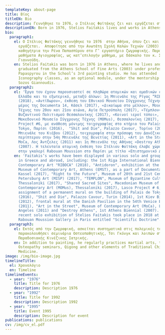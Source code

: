 ```yaml
---
templateKey: about-page
title: Βίος
titleEN: Bio
description: Γεννήθηκε το 1976, ο Στέλιος Φαϊτάκης ζει και εργάζεται στην Αθήνα.
descriptionEN: Born in 1976, Stelios Faitakis lives and works in Athens.
bio:
  paragraph1:
    el: Ο Στέλιος Φαϊτάκης γεννήθηκε το 1976  στην Αθήνα, όπου ζει και
      εργάζεται.  Αποφοίτησε από την Ανωτάτη Σχολή Καλών Τεχνών (2003) με
      καθηγήτρια την Ρένα Παπασπύρου στο Γ’ εργαστήριο ζωγραφικής. Παρακολούθησε
      μαθήματα Αγιογραφίας, ως κατ’επιλογήν μάθημα, με δάσκαλο τον κ. Σώζο
      Γιαννούδη.
    en: Stelios Faitakis was born in 1976 in Athens, where he lives and works. He
      graduated from the Athens School of Fine Arts (2003) under professor Rena
      Papaspyrou in the School’s 3rd painting studio. He has attended
      Iconography classes, as an optional module, under the mentorship of Mr.
      Sozos Giannoudis.
  paragraph2:
    el: 'Έργα του έχουν παρουσιαστεί σε πληθώρα ατομικών και ομαδικών εκθέσεων στην
      Ελλάδα και το εξωτερικό, μεταξύ άλλων: 1η Μπιενάλε της Ρίγας “RIBOCA”
      (2018), «Αντίδωρον», έκθεση του Εθνικού Μουσείου Σύγχρονης Τέχνης (ΕΜΣΤ),
      μέρος της Documenta 14, Κάσελ (2017), «Δικαίωμα στο μέλλον», Μουσείο
      Τέχνης του 20ου και 21ου αιώνα, Αγία Πετρούπολη (2017), «Τέμπλον», Μουσείο
      Βυζαντινού Πολιτισμού Θεσσαλονίκης (2017), «Κοινοί ιεροί τόποι»,
      Μακεδονικό Μουσείο Σύγχρονης Τέχνης (ΜOMus), Θεσσαλονίκη (2017), Lasco
      Project #6, με ανάθεση μόνιμης τοιχογραφίας στο κτήριο του Palais de
      Tokyo, Παρίσι (2016),  "Shit and Die", Palazzo Cavour, Τορίνο (2014), 1η
      Μπιενάλε του Κιέβου (2012), τοιχογραφία στην πρόσοψη του Δανέζικου
      περίπτερου στην 54η Μπιενάλε της Βενετίας (2011), «Art in the Street»,
      MoCa, Λος Άντζελες (2011) και 1η Μπιενάλε της Αθήνας «Destroy Athens»
      (2007). Η τελευταία ατομική έκθεση του Στέλιου Φαϊτάκη έλαβε χώρα το 2018
      στην γκαλερί Rabouan Moussion στο Παρίσι με τίτλο «Επιστημονικό Δόγμα».'
    en: 'Faitakis’s works have been displayed in various solo and group exhibitions
      in Greece and abroad, including: the 1st Riga International Biennial of
      Contemporary Art "RIBOCA" (2018), "Antidoron", exhibition at the National
      Museum of Contemporary Art, Athens (EMST), as a part of Documenta 14,
      Kassel (2017), "Right to the Future", Museum of 20th and 21st Century, St.
      Petersburg Art (MISP) (2017), "TEMPLON", Museum of Byzantine Culture
      Thessaloniki (2017), "Shared Sacred Sites", Macedonian Museum of
      Contemporary Art (MOMus), Thessaloniki (2017), Lasco Project # 6, an
      assignment of a permanent mural on the building of Palais de Tokyo, Paris
      (2016), "Shit and Die", Palazzo Cavour, Turin (2014), 1st Kiev Biennial
      (2012), frontal mural at the Danish Pavilion in the 54th Venice Biennial
      (2011), "Art in the Street", Museum of Contemporary Art (MoCa), Los
      Angeles (2011) and "Destroy Athens", 1st Athens Biennial (2007). The most
      recent solo exhibition of Stelios Faitakis took place in 2018 at the
      Rabouan Moussion Gallery in Paris entitled "Scientific Doctrine".'
  paragraph3:
    el: Εκτός από την ζωγραφική, ασκείται συστηματικά στις πολεμικές τέχνες, έχει
      παρακολουθήσει σεμινάρια Οστεοπαθητικής, Τσι Γκόνγκ και λοιπών στοιχείων
      Παραδοσιακής Κινέζικης Ιατρικής.
    en: In addition to painting, he regularly practices martial arts, taking part in
      Osteopathy seminars, Qigong and other elements of Traditional Chinese
      Medicine.
image: /img/bio-image.jpg
timelineTitle:
  el: Χρονολόγιο
  en: Timeline
timelineEvents:
  - year: "1976"
    title: Title for 1976
    description: Description 1976
  - year: "1992"
    title: Title for 1992
    description: Description 1992
  - year: "1995"
    title: Event 1995
    description: Description for event
publications: publications
cv: /img/cv_el.pdf
---
```

